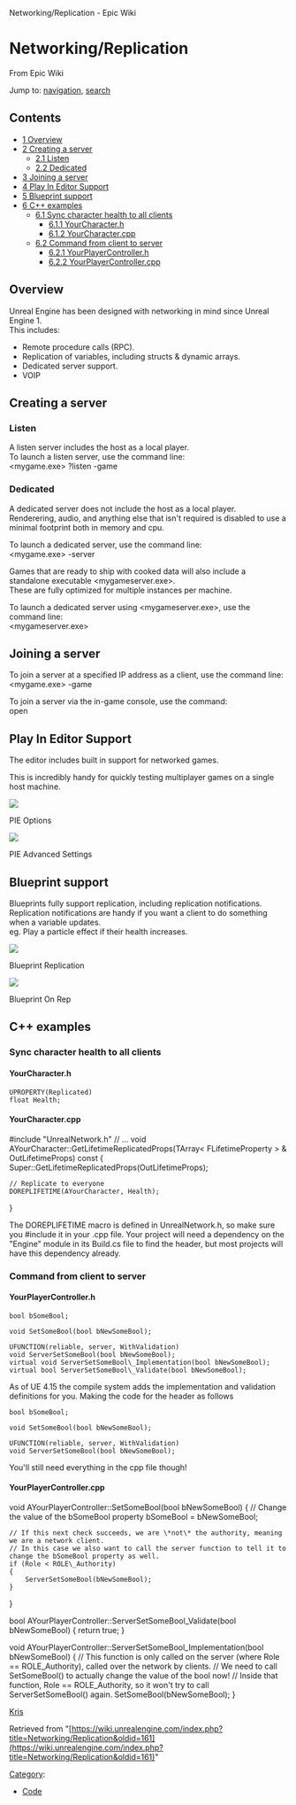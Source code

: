  Networking/Replication - Epic Wiki             

 

Networking/Replication
======================

From Epic Wiki

Jump to: [navigation](#mw-head), [search](#p-search)

Contents
--------

*   [1 Overview](#Overview)
*   [2 Creating a server](#Creating_a_server)
    *   [2.1 Listen](#Listen)
    *   [2.2 Dedicated](#Dedicated)
*   [3 Joining a server](#Joining_a_server)
*   [4 Play In Editor Support](#Play_In_Editor_Support)
*   [5 Blueprint support](#Blueprint_support)
*   [6 C++ examples](#C.2B.2B_examples)
    *   [6.1 Sync character health to all clients](#Sync_character_health_to_all_clients)
        *   [6.1.1 YourCharacter.h](#YourCharacter.h)
        *   [6.1.2 YourCharacter.cpp](#YourCharacter.cpp)
    *   [6.2 Command from client to server](#Command_from_client_to_server)
        *   [6.2.1 YourPlayerController.h](#YourPlayerController.h)
        *   [6.2.2 YourPlayerController.cpp](#YourPlayerController.cpp)

Overview
--------

Unreal Engine has been designed with networking in mind since Unreal Engine 1.  
This includes:

*   Remote procedure calls (RPC).
*   Replication of variables, including structs & dynamic arrays.
*   Dedicated server support.
*   VOIP

Creating a server
-----------------

### Listen

A listen server includes the host as a local player.  
To launch a listen server, use the command line:  
<mygame.exe> <mymap>?listen -game

### Dedicated

A dedicated server does not include the host as a local player.  
Renderering, audio, and anything else that isn't required is disabled to use a minimal footprint both in memory and cpu.

To launch a dedicated server, use the command line:  
<mygame.exe> <mymap> -server

Games that are ready to ship with cooked data will also include a standalone executable <mygameserver.exe>.  
These are fully optimized for multiple instances per machine.

To launch a dedicated server using <mygameserver.exe>, use the command line:  
<mygameserver.exe> <mymap>

Joining a server
----------------

To join a server at a specified IP address as a client, use the command line:  
<mygame.exe> <IP address> -game

To join a server via the in-game console, use the command:  
open <IP address>

Play In Editor Support
----------------------

The editor includes built in support for networked games.

This is incredibly handy for quickly testing multiplayer games on a single host machine.

[![](https://d26ilriwvtzlb.cloudfront.net/7/74/EditorPIEOptions.jpg)](/index.php?title=File:EditorPIEOptions.jpg)

PIE Options

[![](https://d26ilriwvtzlb.cloudfront.net/7/74/EditorPIEOptions.jpg)](/index.php?title=File:EditorPIEOptions.jpg)

PIE Advanced Settings

Blueprint support
-----------------

Blueprints fully support replication, including replication notifications.  
Replication notifications are handy if you want a client to do something when a variable updates.  
eg. Play a particle effect if their health increases.

[![](https://d3ar1piqh1oeli.cloudfront.net/a/af/ReplicationBlueprintSupport.jpg/300px-ReplicationBlueprintSupport.jpg)](/index.php?title=File:ReplicationBlueprintSupport.jpg)

Blueprint Replication

[![](https://d3ar1piqh1oeli.cloudfront.net/e/e2/ReplicationBlueprintOnRep.jpg/300px-ReplicationBlueprintOnRep.jpg)](/index.php?title=File:ReplicationBlueprintOnRep.jpg)

Blueprint On Rep

C++ examples
------------

### Sync character health to all clients

#### YourCharacter.h

    UPROPERTY(Replicated)
    float Health;

#### YourCharacter.cpp

#include "UnrealNetwork.h"
// ...
void AYourCharacter::GetLifetimeReplicatedProps(TArray< FLifetimeProperty \> & OutLifetimeProps) const
{
    Super::GetLifetimeReplicatedProps(OutLifetimeProps);

    // Replicate to everyone
    DOREPLIFETIME(AYourCharacter, Health);
}

The DOREPLIFETIME macro is defined in UnrealNetwork.h, so make sure you #include it in your .cpp file. Your project will need a dependency on the "Engine" module in its Build.cs file to find the header, but most projects will have this dependency already.

### Command from client to server

#### YourPlayerController.h

    bool bSomeBool;
    
    void SetSomeBool(bool bNewSomeBool);

    UFUNCTION(reliable, server, WithValidation)
    void ServerSetSomeBool(bool bNewSomeBool);
    virtual void ServerSetSomeBool\_Implementation(bool bNewSomeBool);
    virtual bool ServerSetSomeBool\_Validate(bool bNewSomeBool);

As of UE 4.15 the compile system adds the implementation and validation definitions for you. Making the code for the header as follows

    bool bSomeBool;
    
    void SetSomeBool(bool bNewSomeBool);

    UFUNCTION(reliable, server, WithValidation)
    void ServerSetSomeBool(bool bNewSomeBool);

You'll still need everything in the cpp file though!

#### YourPlayerController.cpp

void AYourPlayerController::SetSomeBool(bool bNewSomeBool)
{
    // Change the value of the bSomeBool property
    bSomeBool \= bNewSomeBool;

    // If this next check succeeds, we are \*not\* the authority, meaning we are a network client.
    // In this case we also want to call the server function to tell it to change the bSomeBool property as well.
    if (Role < ROLE\_Authority)
    {
        ServerSetSomeBool(bNewSomeBool);
    }
}

bool AYourPlayerController::ServerSetSomeBool\_Validate(bool bNewSomeBool)
{
    return true;
}

void AYourPlayerController::ServerSetSomeBool\_Implementation(bool bNewSomeBool)
{
    // This function is only called on the server (where Role == ROLE\_Authority), called over the network by clients.
    // We need to call SetSomeBool() to actually change the value of the bool now!
    // Inside that function, Role == ROLE\_Authority, so it won't try to call ServerSetSomeBool() again.
    SetSomeBool(bNewSomeBool);
}

[Kris](/index.php?title=User:Kris&action=edit&redlink=1 "User:Kris (page does not exist)")

Retrieved from "[https://wiki.unrealengine.com/index.php?title=Networking/Replication&oldid=161](https://wiki.unrealengine.com/index.php?title=Networking/Replication&oldid=161)"

[Category](/index.php?title=Special:Categories "Special:Categories"):

*   [Code](/index.php?title=Category:Code "Category:Code")